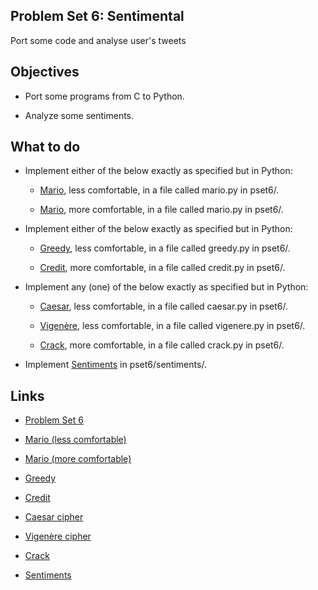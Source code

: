 ## Problem Set 6: Sentimental

Port some code and analyse user's tweets

## Objectives

+ Port some programs from C to Python.

+ Analyze some sentiments.

## What to do

+ Implement either of the below exactly as specified but in Python:

    + [Mario][mario-less], less comfortable, in a file called mario.py in pset6/.

    + [Mario][mario-more], more comfortable, in a file called mario.py in pset6/.

+ Implement either of the below exactly as specified but in Python:

    + [Greedy][greedy], less comfortable, in a file called greedy.py in pset6/.

    + [Credit][credit], more comfortable, in a file called credit.py in pset6/.

+ Implement any (one) of the below exactly as specified but in Python:

    + [Caesar][caesar], less comfortable, in a file called caesar.py in pset6/.

    + [Vigenère][vigenere], less comfortable, in a file called vigenere.py in pset6/.

    + [Crack][crack], more comfortable, in a file called crack.py in pset6/.

+ Implement [Sentiments][sentiments] in pset6/sentiments/.

## Links

+ [Problem Set 6](http://docs.cs50.net/2017/x/psets/6/pset6.html)

+ [Mario (less comfortable)][mario-less]

+ [Mario (more comfortable)][mario-more]

+ [Greedy][greedy]

+ [Credit][credit]

+ [Caesar cipher][caesar]

+ [Vigenère cipher][vigenere]

+ [Crack][crack]

+ [Sentiments][sentiments]


[mario-more]: http://docs.cs50.net/problems/mario/more/mario.html "Mario (more comfortable) specifications"

[mario-less]: http://docs.cs50.net/problems/mario/less/mario.html "Mario (less comfortable)specifications"

[greedy]: http://docs.cs50.net/problems/greedy/greedy.html "Greedy algorithm specifications"

[credit]: http://docs.cs50.net/problems/credit/credit.html "Credit (Luhn's Algorithm) specifications"

[caesar]:http://docs.cs50.net/problems/caesar/caesar.html "Caesar cipher specifications"

[vigenere]: http://docs.cs50.net/problems/vigenere/vigenere.html "Vigenère cipher specifications"

[crack]: http://docs.cs50.net/problems/crack/crack.html "Crack specifications"

[sentiments]: http://docs.cs50.net/problems/sentiments/sentiments.html "Sentiments specifications"
